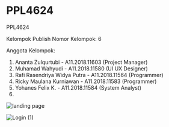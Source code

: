 
# PPL4624
PPL4624

Kelompok Publish
Nomor Kelompok: 6

Anggota Kelompok:
1. Ananta Zulqurtubi - A11.2018.11603 (Project Manager)
2. Muhamad Wahyudi - A11.2018.11580 (UI UX Designer)
3. Rafi Rasendriya Widya Putra - A11.2018.11564 (Programmer)
4. Ricky Maulana Kurniawan - A11.2018.11583 (Programmer)
5. Yohanes Felix K. - A11.2018.11584 (System Analyst)
6. 
![landing page](https://user-images.githubusercontent.com/67576137/120670532-b6840a80-c4ba-11eb-965d-efb6289c2112.png)

![Login (1)](https://user-images.githubusercontent.com/80331860/120671820-f3043600-c4bb-11eb-8f6c-6e473cef91aa.png)
